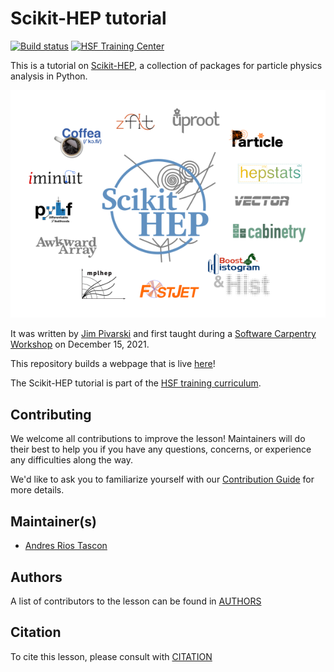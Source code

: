 # Scikit-HEP tutorial

[![Build status](https://github.com/hsf-training/hsf-training-scikit-hep-webpage/actions/workflows/pages/pages-build-deployment/badge.svg)](https://github.com/hsf-training/hsf-training-scikit-hep-webpage/actions/workflows/pages/pages-build-deployment)
[![HSF Training Center](https://img.shields.io/badge/HSF%20Training%20Center-browse-ff69b4)](https://hepsoftwarefoundation.org/training/curriculum.html)

This is a tutorial on [Scikit-HEP](https://scikit-hep.org), a collection of packages for particle physics analysis in Python.

![scikit hep ecosystem](skhep-tutorial/img/scikit-hep-logos.png)

It was written by [Jim Pivarski][jpivarski] and first taught during a [Software Carpentry Workshop](https://indico.cern.ch/event/1097111/timetable/#day-2021-12-15) on December 15, 2021.

This repository builds a webpage that is live [here](https://hsf-training.github.io/hsf-training-scikit-hep-webpage/)!

The Scikit-HEP tutorial is part of the [HSF training curriculum](https://hsf-training.org/training-center/).

## Contributing

We welcome all contributions to improve the lesson! Maintainers will do their best to help you if you have any
questions, concerns, or experience any difficulties along the way.

We'd like to ask you to familiarize yourself with our [Contribution Guide](CONTRIBUTING.md) for more details.

## Maintainer(s)

* [Andres Rios Tascon][ariostas]

## Authors

A list of contributors to the lesson can be found in [AUTHORS](https://github.com/hsf-training/hsf-training-scikit-hep-webpage/blob/main/AUTHORS)

## Citation

To cite this lesson, please consult with [CITATION](https://github.com/hsf-training/hsf-training-scikit-hep-webpage/blob/main/CITATION)

[jpivarski]: https://github.com/jpivarski/
[ariostas]: https://github.com/ariostas/
